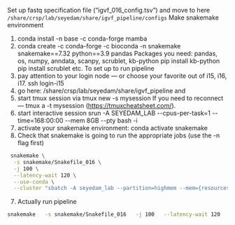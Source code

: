 Set up fastq specification file (“igvf_016_config.tsv”) and move to here
`/share/crsp/lab/seyedam/share/igvf_pipeline/configs`
Make snakemake environment
1. conda install -n base -c conda-forge mamba
2. conda create -c conda-forge -c bioconda -n snakemake snakemake==7.32 python==3.9 pandas 
Packages you need: pandas, os, numpy, anndata, scanpy, scrublet, kb-python
pip install kb-python
pip install scrublet
etc.
To set up to run pipeline
1. pay attention to your login node — or choose your favorite out of i15, i16, i17. ssh login-i15
2. go here: /share/crsp/lab/seyedam/share/igvf_pipeline and
3. start tmux session via tmux new -s mysession  If you need to reconnect — tmux a -t mysession (https://tmuxcheatsheet.com/).
4. start interactive session srun -A SEYEDAM_LAB --cpus-per-task=1 --time=168:00:00 --mem 8GB --pty bash -i
5. activate your snakemake environment: conda activate snakemake
6. Check that snakemake is going to run the appropriate jobs (use the -n flag first)
```bash
 snakemake \
  -s snakemake/Snakefile_016 \
  -j 100 \
  --latency-wait 120 \
  --use-conda \
  --cluster "sbatch -A seyedam_lab --partition=highmem --mem={resources.mem_gb}GB -c {resources.threads} --time=72:00:00" -n
 ```
7. Actually run pipeline
```bash
snakemake   -s snakemake/Snakefile_016   -j 100   --latency-wait 120   --use-conda   --cluster "sbatch -A seyedam_lab --partition=highmem --mem={resources.mem_gb}GB -c {resources.threads} --time=72:00:00"
 ```
